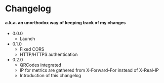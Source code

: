 # Changelog
#### a.k.a. an unorthodox way of keeping track of my changes

- 0.0.0  
  - Launch
- 0.1.0  
   - Fixed CORS  
   - HTTP/HTTPS authentication
- 0.2.0  
  - QRCodes integrated  
  - IP for metrics are gathered from X-Forward-For instead of X-Real-IP
  - Introduction of this changelog 